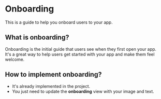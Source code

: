 # Onboarding

This is a guide to help you onboard users to your app.

## What is onboarding?

Onboarding is the initial guide that users see when they first open your app. It's a great way to help users get started with your app and make them feel welcome.

## How to implement onboarding?

- It's already implemented in the project.
- You just need to update the **onboarding** view with your image and text.
